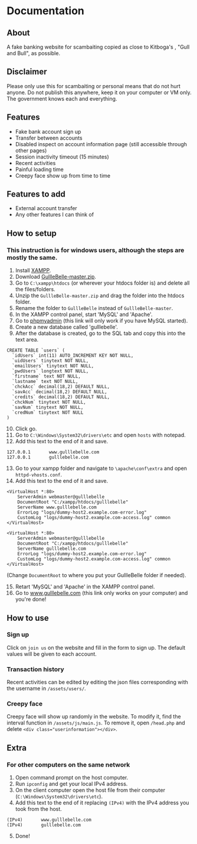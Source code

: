 # Documentation
## About
A fake banking website for scambaiting copied as close to Kitboga's , "Gull and Bull", as possible.

## Disclaimer
Please only use this for scambaiting or personal means that do not hurt anyone. Do not publish this anywhere, keep it on your computer or VM only. The government knows each and everything.

## Features
* Fake bank account sign up
* Transfer between accounts
* Disabled inspect on account information page (still accessible through other pages)
* Session inactivity timeout (15 minutes)
* Recent activities
* Painful loading time
* Creepy face show up from time to time

## Features to add
* External account transfer
* Any other features I can think of

## How to setup
### This instruction is for windows users, although the steps are mostly the same.
1. Install [XAMPP](https://www.apachefriends.org/index.html).
2. Download [GullleBelle-master.zip](https://github.com/lahrence/GullleBelle/archive/master.zip).
3. Go to `C:\xampp\htdocs` (or wherever your htdocs folder is) and delete all the files/folders.
4. Unzip the `GullleBelle-master.zip` and drag the folder into the htdocs folder.
5. Rename the folder to `GullleBelle` instead of `GullleBelle-master`.
6. In the XAMPP control panel, start 'MySQL' and 'Apache'.
7. Go to [phpmyadmin](http://localhost/phpmyadmin/) (this link will only work if you have MySQL started).
8. Create a new database called 'gulllebelle'.
9. After the database is created, go to the SQL tab and copy this into the text area.
```
CREATE TABLE `users` (
  `idUsers` int(11) AUTO_INCREMENT KEY NOT NULL,
  `uidUsers` tinytext NOT NULL,
  `emailUsers` tinytext NOT NULL,
  `pwdUsers` longtext NOT NULL,
  `firstname` text NOT NULL,
  `lastname` text NOT NULL,
  `chckAcc` decimal(18,2) DEFAULT NULL,
  `savAcc` decimal(18,2) DEFAULT NULL,
  `credits` decimal(18,2) DEFAULT NULL,
  `chckNum` tinytext NOT NULL,
  `savNum` tinytext NOT NULL,
  `credNum` tinytext NOT NULL
)
```
10. Click go.
11. Go to `C:\Windows\System32\drivers\etc` and open `hosts` with notepad.
12. Add this text to the end of it and save. 
```
127.0.0.1       www.gulllebelle.com
127.0.0.1       gulllebelle.com
```
13. Go to your xampp folder and navigate to `\apache\conf\extra` and open `httpd-vhosts.conf`.
14. Add this text to the end of it and save.
````
<VirtualHost *:80>
    ServerAdmin webmaster@gulllebelle
    DocumentRoot "C:/xampp/htdocs/gulllebelle"
    ServerName www.gulllebelle.com
    ErrorLog "logs/dummy-host2.example.com-error.log"
    CustomLog "logs/dummy-host2.example.com-access.log" common
</VirtualHost>

<VirtualHost *:80>
    ServerAdmin webmaster@gulllebelle
    DocumentRoot "C:/xampp/htdocs/gulllebelle"
    ServerName gulllebelle.com
    ErrorLog "logs/dummy-host2.example.com-error.log"
    CustomLog "logs/dummy-host2.example.com-access.log" common
</VirtualHost>
````  
(Change `DocumentRoot` to where you put your GullleBelle folder if needed).

15. Retart 'MySQL' and 'Apache' in the XAMPP control panel.
16. Go to www.gulllebelle.com (this link only works on your computer) and you're done!
## How to use
### Sign up
Click on `join us` on the website and fill in the form to sign up.
The default values will be given to each account.
### Transaction history
Recent activities can be edited by editing the json files corresponding with the username in `/assets/users/`.
### Creepy face
Creepy face will show up randomly in the website. To modify it, find the interval function in `/assets/js/main.js`.
To remove it, open `/head.php` and delete `<div class="userinformation"></div>`.

## Extra
### For other computers on the same network
1. Open command prompt on the host computer.
2. Run `ipconfig` and get your local IPv4 address.
3. On the client computer open the host file from their computer (`C:\Windows\System32\drivers\etc`).
4. Add this text to the end of it replacing `(IPv4)` with the IPv4 address you took from the host.
```
(IPv4)       www.gulllebelle.com
(IPv4)       gulllebelle.com
```
5. Done!